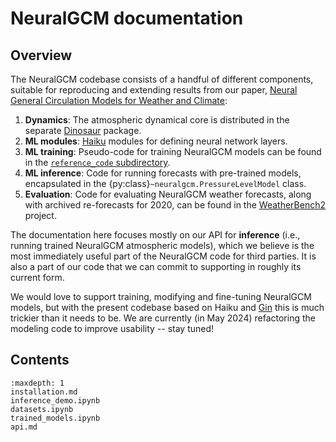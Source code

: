 # NeuralGCM documentation

## Overview

The NeuralGCM codebase consists of a handful of different components, suitable
for reproducing and extending results from our paper,
[Neural General Circulation Models for Weather and Climate](https://arxiv.org/abs/2311.07222):

1. **Dynamics**: The atmospheric dynamical core is distributed in the separate
   [Dinosaur](https://github.com/google-research/dinosaur) package.
2. **ML modules**: [Haiku](https://github.com/google-deepmind/dm-haiku) modules
   for defining neural network layers.
3. **ML training**: Pseudo-code for training NeuralGCM models can be found in
   the [`reference_code` subdirectory](https://github.com/google-research/neuralgcm/tree/main/neuralgcm/reference_code).
4. **ML inference**: Code for running forecasts with pre-trained models,
   encapsulated in the {py:class}`~neuralgcm.PressureLevelModel` class.
5. **Evaluation**: Code for evaluating NeuralGCM weather forecasts, along with
   archived re-forecasts for 2020, can be found in the
   [WeatherBench2](https://github.com/google-research/weatherbench2) project.

The documentation here focuses mostly on our API for **inference** (i.e., running
trained NeuralGCM atmospheric models), which we believe is the most immediately
useful part of the NeuralGCM code for third parties. It is also a part of our
code that we can commit to supporting in roughly its current form.

We would love to support training, modifying and fine-tuning NeuralGCM models,
but with the present codebase based on Haiku and
[Gin](https://github.com/google/gin-config) this is much trickier than it needs
to be. We are currently (in May 2024) refactoring the modeling code to improve
usability -- stay tuned!

## Contents

```{toctree}
:maxdepth: 1
installation.md
inference_demo.ipynb
datasets.ipynb
trained_models.ipynb
api.md
```